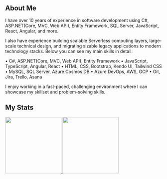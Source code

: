 ## About Me

I have over 10 years of experience in software development using C#, ASP.NET(Core, MVC, Web API), Entity Framework, SQL Server, JavaScript, React, Angular, and more.

I also have experience building scalable Serverless computing layers, large-scale technical design, and migrating sizable legacy applications to modern technology stacks. Below you can see my main skills in detail:

• C#, ASP.NET(Core, MVC, Web API), Entity Framework
• JavaScript, TypeScript, Angular, React
• HTML, CSS, Bootstrap, Kendo UI, Tailwind CSS
• MySQL, SQL Server, Azure Cosmos DB
• Azure DevOps, AWS, GCP
• Git, Jira, Trello, Asana

I enjoy working in a fast-paced, challenging environment where I can showcase my skillset and problem-solving skills.

## My Stats
<p>
<a href="https://github.com/maxspncer">
  <img height="180em" src="https://github-readme-stats-eight-theta.vercel.app/api?username=smiledev1230&show_icons=true&theme=algolia&include_all_commits=true&count_private=true"/>
  <img height="180em" src="https://github-readme-stats-eight-theta.vercel.app/api/top-langs/?username=maxspncer&layout=compact&langs_count=8&theme=algolia"/>
</a>
</p>
